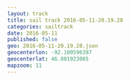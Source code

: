 ```yaml
---
layout: track
title: sail track 2016-05-11-20.19.28
categories: sailtrack
date: 2016-05-11
published: false
geo: 2016-05-11-20.19.28.json
geocenterlon: -92.100596397
geocenterlat: 46.801923085
mapzoom: 11
---
```


